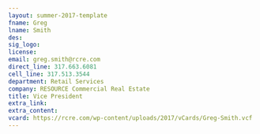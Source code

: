 ```yaml
---
layout: summer-2017-template 
fname: Greg
lname: Smith
des: 
sig_logo: 
license: 
email: greg.smith@rcre.com
direct_line: 317.663.6081
cell_line: 317.513.3544
department: Retail Services
company: RESOURCE Commercial Real Estate
title: Vice President
extra_link: 
extra_content: 
vcard: https://rcre.com/wp-content/uploads/2017/vCards/Greg-Smith.vcf
---
```

